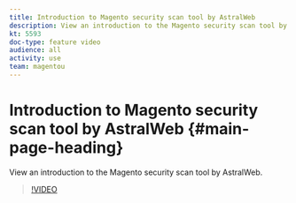 ```yaml
---
title: Introduction to Magento security scan tool by AstralWeb
description: View an introduction to the Magento security scan tool by AstralWeb.
kt: 5593
doc-type: feature video
audience: all
activity: use
team: magentou
---
```


# Introduction to Magento security scan tool by AstralWeb {#main-page-heading}

View an introduction to the Magento security scan tool by AstralWeb.

>[!VIDEO](https://video.tv.adobe.com/v/35741)

